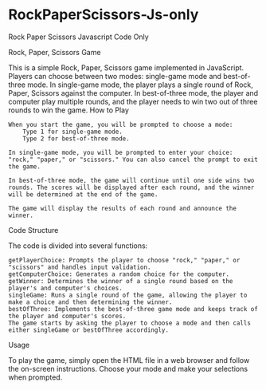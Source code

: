# RockPaperScissors-Js-only
Rock Paper Scissors Javascript Code Only 

Rock, Paper, Scissors Game

This is a simple Rock, Paper, Scissors game implemented in JavaScript. Players can choose between two modes: single-game mode and best-of-three mode. In single-game mode, the player plays a single round of Rock, Paper, Scissors against the computer. In best-of-three mode, the player and computer play multiple rounds, and the player needs to win two out of three rounds to win the game.
How to Play

    When you start the game, you will be prompted to choose a mode:
        Type 1 for single-game mode.
        Type 2 for best-of-three mode.

    In single-game mode, you will be prompted to enter your choice: "rock," "paper," or "scissors." You can also cancel the prompt to exit the game.

    In best-of-three mode, the game will continue until one side wins two rounds. The scores will be displayed after each round, and the winner will be determined at the end of the game.

    The game will display the results of each round and announce the winner.

Code Structure

The code is divided into several functions:

    getPlayerChoice: Prompts the player to choose "rock," "paper," or "scissors" and handles input validation.
    getComputerChoice: Generates a random choice for the computer.
    getWinner: Determines the winner of a single round based on the player's and computer's choices.
    singleGame: Runs a single round of the game, allowing the player to make a choice and then determining the winner.
    bestOfThree: Implements the best-of-three game mode and keeps track of the player and computer's scores.
    The game starts by asking the player to choose a mode and then calls either singleGame or bestOfThree accordingly.

Usage

To play the game, simply open the HTML file in a web browser and follow the on-screen instructions. Choose your mode and make your selections when prompted.

